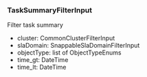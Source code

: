 ### TaskSummaryFilterInput
Filter task summary

- cluster: CommonClusterFilterInput
- slaDomain: SnappableSlaDomainFilterInput
- objectType: list of ObjectTypeEnums
- time_gt: DateTime
- time_lt: DateTime
